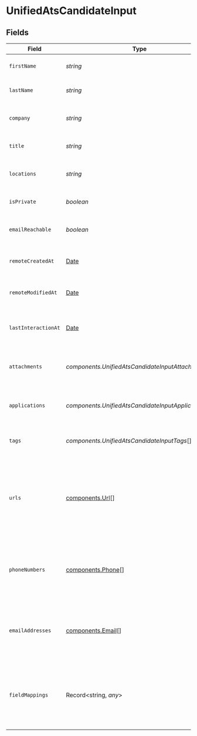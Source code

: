 # UnifiedAtsCandidateInput


## Fields

| Field                                                                                                 | Type                                                                                                  | Required                                                                                              | Description                                                                                           | Example                                                                                               |
| ----------------------------------------------------------------------------------------------------- | ----------------------------------------------------------------------------------------------------- | ----------------------------------------------------------------------------------------------------- | ----------------------------------------------------------------------------------------------------- | ----------------------------------------------------------------------------------------------------- |
| `firstName`                                                                                           | *string*                                                                                              | :heavy_minus_sign:                                                                                    | The first name of the candidate                                                                       | Joe                                                                                                   |
| `lastName`                                                                                            | *string*                                                                                              | :heavy_minus_sign:                                                                                    | The last name of the candidate                                                                        | Doe                                                                                                   |
| `company`                                                                                             | *string*                                                                                              | :heavy_minus_sign:                                                                                    | The company of the candidate                                                                          | Acme                                                                                                  |
| `title`                                                                                               | *string*                                                                                              | :heavy_minus_sign:                                                                                    | The title of the candidate                                                                            | Analyst                                                                                               |
| `locations`                                                                                           | *string*                                                                                              | :heavy_minus_sign:                                                                                    | The locations of the candidate                                                                        | New York                                                                                              |
| `isPrivate`                                                                                           | *boolean*                                                                                             | :heavy_minus_sign:                                                                                    | Whether the candidate is private                                                                      | false                                                                                                 |
| `emailReachable`                                                                                      | *boolean*                                                                                             | :heavy_minus_sign:                                                                                    | Whether the candidate is reachable by email                                                           | true                                                                                                  |
| `remoteCreatedAt`                                                                                     | [Date](https://developer.mozilla.org/en-US/docs/Web/JavaScript/Reference/Global_Objects/Date)         | :heavy_minus_sign:                                                                                    | The remote creation date of the candidate                                                             | 2024-10-01T12:00:00Z                                                                                  |
| `remoteModifiedAt`                                                                                    | [Date](https://developer.mozilla.org/en-US/docs/Web/JavaScript/Reference/Global_Objects/Date)         | :heavy_minus_sign:                                                                                    | The remote modification date of the candidate                                                         | 2024-10-01T12:00:00Z                                                                                  |
| `lastInteractionAt`                                                                                   | [Date](https://developer.mozilla.org/en-US/docs/Web/JavaScript/Reference/Global_Objects/Date)         | :heavy_minus_sign:                                                                                    | The last interaction date with the candidate                                                          | 2024-10-01T12:00:00Z                                                                                  |
| `attachments`                                                                                         | *components.UnifiedAtsCandidateInputAttachments*[]                                                    | :heavy_minus_sign:                                                                                    | The attachments UUIDs of the candidate                                                                | [<br/>"801f9ede-c698-4e66-a7fc-48d19eebaa4f"<br/>]                                                    |
| `applications`                                                                                        | *components.UnifiedAtsCandidateInputApplications*[]                                                   | :heavy_minus_sign:                                                                                    | The applications UUIDs of the candidate                                                               | [<br/>"801f9ede-c698-4e66-a7fc-48d19eebaa4f"<br/>]                                                    |
| `tags`                                                                                                | *components.UnifiedAtsCandidateInputTags*[]                                                           | :heavy_minus_sign:                                                                                    | The tags of the candidate                                                                             | [<br/>"tag_1",<br/>"tag_2"<br/>]                                                                      |
| `urls`                                                                                                | [components.Url](../../models/components/url.md)[]                                                    | :heavy_minus_sign:                                                                                    | The urls of the candidate, possible values for Url type are WEBSITE, BLOG, LINKEDIN, GITHUB, or OTHER | [<br/>{<br/>"url": "mywebsite.com",<br/>"url_type": "WEBSITE"<br/>}<br/>]                             |
| `phoneNumbers`                                                                                        | [components.Phone](../../models/components/phone.md)[]                                                | :heavy_minus_sign:                                                                                    | The phone numbers of the candidate                                                                    | [<br/>{<br/>"phone_number": "+33660688899",<br/>"phone_type": "WORK"<br/>}<br/>]                      |
| `emailAddresses`                                                                                      | [components.Email](../../models/components/email.md)[]                                                | :heavy_minus_sign:                                                                                    | The email addresses of the candidate                                                                  | [<br/>{<br/>"email_address": "joedoe@gmail.com",<br/>"email_address_type": "WORK"<br/>}<br/>]         |
| `fieldMappings`                                                                                       | Record<string, *any*>                                                                                 | :heavy_minus_sign:                                                                                    | The custom field mappings of the object between the remote 3rd party & Panora                         | {<br/>"fav_dish": "broccoli",<br/>"fav_color": "red"<br/>}                                            |